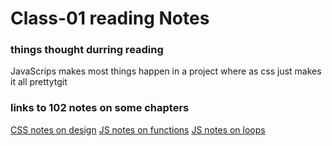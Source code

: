 # Class-01 reading Notes

### things thought durring reading
JavaScrips makes most things happen in a project where as css just makes it all prettytgit 


### links to 102 notes on some chapters

[CSS notes on design](https://m-ravenmoore.github.io/learning-journal/Css-notes.html)
[JS notes on functions](https://m-ravenmoore.github.io/learning-journal/function-notes.html)
[JS notes on loops](https://m-ravenmoore.github.io/learning-journal/loop-notes.html) 

